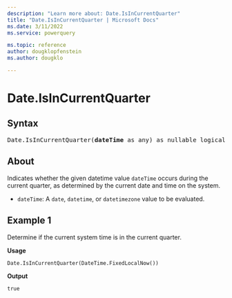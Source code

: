 ```yaml
---
description: "Learn more about: Date.IsInCurrentQuarter"
title: "Date.IsInCurrentQuarter | Microsoft Docs"
ms.date: 3/11/2022
ms.service: powerquery

ms.topic: reference
author: dougklopfenstein
ms.author: dougklo

---
```

# Date.IsInCurrentQuarter

## Syntax

<pre>
Date.IsInCurrentQuarter(<b>dateTime</b> as any) as nullable logical 
</pre>
  
## About

Indicates whether the given datetime value `dateTime` occurs during the current quarter, as determined by the current date and time on the system.

* `dateTime`: A `date`, `datetime`, or `datetimezone` value to be evaluated.

## Example 1

Determine if the current system time is in the current quarter.

**Usage**

```powerquery-m
Date.IsInCurrentQuarter(DateTime.FixedLocalNow())
```

**Output**

`true`
